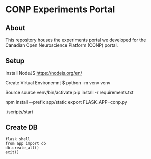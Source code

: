 # CONP Experiments Portal

## About

This repository houses the experiments portal we developed for the Canadian Open Neuroscience Platform (CONP) portal.

## Setup

Install NodeJS https://nodejs.org/en/

Create Virtual Environemnt
    $ python -m venv venv

Source
  source venv/bin/activate
  pip install -r requirements.txt


npm install --prefix app/static
export FLASK_APP=conp.py

./scripts/start

## Create DB
    flask shell
    from app import db
    db.create_all()
    exit()


